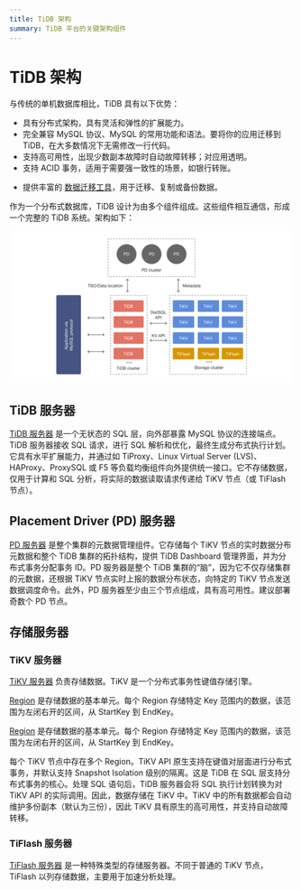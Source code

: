 ```yaml
---
title: TiDB 架构
summary: TiDB 平台的关键架构组件
---
```


# TiDB 架构

与传统的单机数据库相比，TiDB 具有以下优势：

* 具有分布式架构，具有灵活和弹性的扩展能力。
* 完全兼容 MySQL 协议、MySQL 的常用功能和语法。要将你的应用迁移到 TiDB，在大多数情况下无需修改一行代码。
* 支持高可用性，出现少数副本故障时自动故障转移；对应用透明。
* 支持 ACID 事务，适用于需要强一致性的场景，如银行转账。

<CustomContent platform="tidb">

* 提供丰富的 [数据迁移工具](/migration-overview.md)，用于迁移、复制或备份数据。

</CustomContent>

作为一个分布式数据库，TiDB 设计为由多个组件组成。这些组件相互通信，形成一个完整的 TiDB 系统。架构如下：

![TiDB 架构](/media/tidb-architecture-v6.png)

## TiDB 服务器

[TiDB 服务器](/tidb-computing.md) 是一个无状态的 SQL 层，向外部暴露 MySQL 协议的连接端点。TiDB 服务器接收 SQL 请求，进行 SQL 解析和优化，最终生成分布式执行计划。它具有水平扩展能力，并通过如 TiProxy、Linux Virtual Server (LVS)、HAProxy、ProxySQL 或 F5 等负载均衡组件向外提供统一接口。它不存储数据，仅用于计算和 SQL 分析，将实际的数据读取请求传递给 TiKV 节点（或 TiFlash 节点）。

## Placement Driver (PD) 服务器

[PD 服务器](/tidb-scheduling.md) 是整个集群的元数据管理组件。它存储每个 TiKV 节点的实时数据分布元数据和整个 TiDB 集群的拓扑结构，提供 TiDB Dashboard 管理界面，并为分布式事务分配事务 ID。PD 服务器是整个 TiDB 集群的“脑”，因为它不仅存储集群的元数据，还根据 TiKV 节点实时上报的数据分布状态，向特定的 TiKV 节点发送数据调度命令。此外，PD 服务器至少由三个节点组成，具有高可用性。建议部署奇数个 PD 节点。

## 存储服务器

### TiKV 服务器

[TiKV 服务器](/tidb-storage.md) 负责存储数据。TiKV 是一个分布式事务性键值存储引擎。

<CustomContent platform="tidb">

[Region](/glossary.md#regionpeerraft-group) 是存储数据的基本单元。每个 Region 存储特定 Key 范围内的数据，该范围为左闭右开的区间，从 StartKey 到 EndKey。

</CustomContent>

<CustomContent platform="tidb-cloud">

[Region](/tidb-cloud/tidb-cloud-glossary.md#region) 是存储数据的基本单元。每个 Region 存储特定 Key 范围内的数据，该范围为左闭右开的区间，从 StartKey 到 EndKey。

</CustomContent>

每个 TiKV 节点中存在多个 Region。TiKV API 原生支持在键值对层面进行分布式事务，并默认支持 Snapshot Isolation 级别的隔离。这是 TiDB 在 SQL 层支持分布式事务的核心。处理 SQL 语句后，TiDB 服务器会将 SQL 执行计划转换为对 TiKV API 的实际调用。因此，数据存储在 TiKV 中。TiKV 中的所有数据都会自动维护多份副本（默认为三份），因此 TiKV 具有原生的高可用性，并支持自动故障转移。

### TiFlash 服务器

[TiFlash 服务器](/tiflash/tiflash-overview.md) 是一种特殊类型的存储服务器。不同于普通的 TiKV 节点，TiFlash 以列存储数据，主要用于加速分析处理。